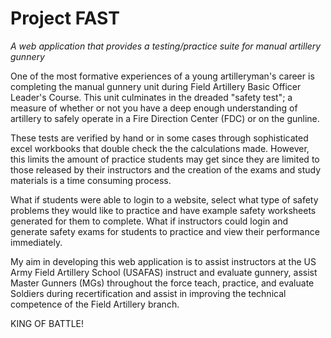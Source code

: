 # Project FAST
*A web application that provides a testing/practice suite for manual artillery gunnery*

One of the most formative experiences of a young artilleryman's career is completing the manual gunnery
unit during Field Artillery Basic Officer Leader's Course. This unit culminates in the dreaded "safety test";
a measure of whether or not you have a deep enough understanding of artillery to safely operate in a Fire Direction Center (FDC)
or on the gunline.

These tests are verified by hand or in some cases through sophisticated excel workbooks that double check the
the calculations made. However, this limits the amount of practice students may get since they are limited to
those released by their instructors and the creation of the exams and study materials is a time consuming process.

What if students were able to login to a website, select what type of safety problems they would like to practice
and have example safety worksheets generated for them to complete. What if instructors could login and generate
safety exams for students to practice and view their performance immediately.

My aim in developing this web application is to assist instructors at the US Army Field Artillery School (USAFAS) instruct and evaluate gunnery,
assist Master Gunners (MGs) throughout the force teach, practice, and evaluate Soldiers during recertification and assist in improving the
technical competence of the Field Artillery branch.

KING OF BATTLE!
